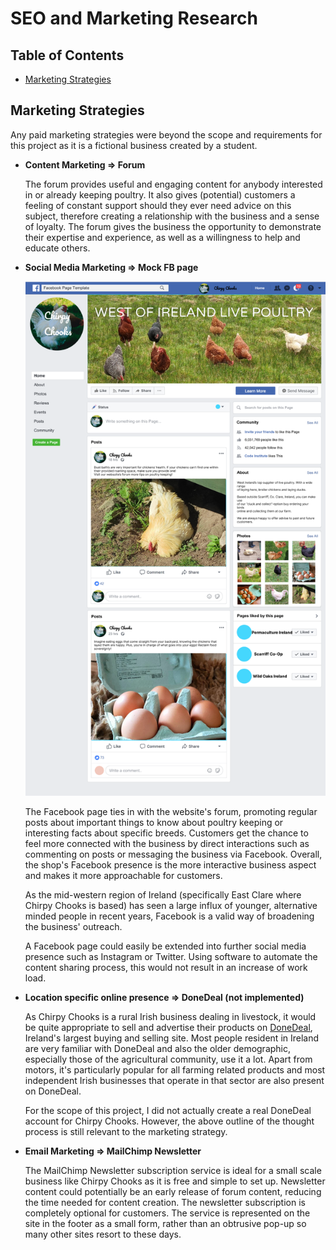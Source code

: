 # SEO and Marketing Research

## Table of Contents

- [Marketing Strategies](#marketing-strategies)

## Marketing Strategies

Any paid marketing strategies were beyond the scope and requirements for this project as it is a fictional business created by a student.

- **Content Marketing => Forum**

    The forum provides useful and engaging content for anybody interested in or already keeping poultry.
    It also gives (potential) customers a feeling of constant support should they ever need advice on this subject, therefore creating a relationship with the business and a sense of loyalty.
    The forum gives the business the opportunity to demonstrate their expertise and experience, as well as a willingness to help and educate others.

- **Social Media Marketing => Mock FB page**

    ![Facebook mock-up](media/readme/facebook-mockup.png)

    The Facebook page ties in with the website's forum, promoting regular posts about important things to know about poultry keeping or interesting facts about specific breeds.
    Customers get the chance to feel more connected with the business by direct interactions such as commenting on posts or messaging the business via Facebook. 
    Overall, the shop's Facebook presence is the more interactive business aspect and makes it more approachable for customers.

    As the mid-western region of Ireland (specifically East Clare where Chirpy Chooks is based) has seen a large influx of younger, alternative minded people in recent years, Facebook is a valid way of broadening the business' outreach.

    A Facebook page could easily be extended into further social media presence such as Instagram or Twitter. Using software to automate the content sharing process, this would not result in an increase of work load.

- **Location specific online presence => DoneDeal (not implemented)**

    As Chirpy Chooks is a rural Irish business dealing in livestock, it would be quite appropriate to sell and advertise their products on [DoneDeal](https://www.donedeal.ie/), Ireland's largest buying and selling site. Most people resident in Ireland are very familiar with DoneDeal and also the older demographic, especially those of the agricultural community, use it a lot. Apart from motors, it's particularly popular for all farming related products and most independent Irish businesses that operate in that sector are also present on DoneDeal.

    For the scope of this project, I did not actually create a real DoneDeal account for Chirpy Chooks. However, the above outline of the thought process is still relevant to the marketing strategy.

- **Email Marketing => MailChimp Newsletter**

    The MailChimp Newsletter subscription service is ideal for a small scale business like Chirpy Chooks as it is free and simple to set up.
    Newsletter content could potentially be an early release of forum content, reducing the time needed for content creation.
    The newsletter subscription is completely optional for customers. The service is represented on the site in the footer as a small form, rather than an obtrusive pop-up so many other sites resort to these days.

